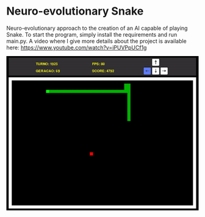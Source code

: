 # Neuro-evolutionary Snake
Neuro-evolutionary approach to the creation of an AI capable of playing Snake. To start the program, simply install the requirements and run main.py. A video where I give more details about the project is available here: https://www.youtube.com/watch?v=iPUVPpUCf1g


<p align="center"><img align="center" src="./imgs/snake_gif.gif" width="600" height="auto"/></p>
